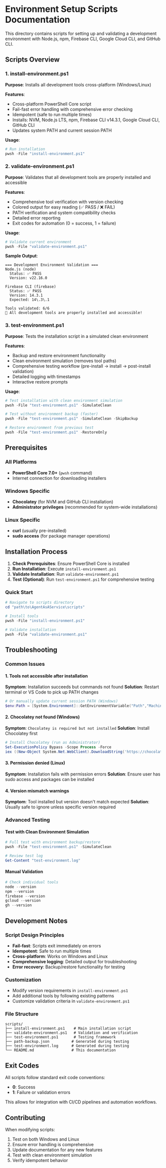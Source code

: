 # Environment Setup Scripts Documentation

This directory contains scripts for setting up and validating a development environment with Node.js, npm, Firebase CLI, Google Cloud CLI, and GitHub CLI.

## Scripts Overview

### 1. install-environment.ps1
**Purpose**: Installs all development tools cross-platform (Windows/Linux)

**Features**:
- Cross-platform PowerShell Core script
- Fail-fast error handling with comprehensive error checking
- Idempotent (safe to run multiple times)
- Installs: NVM, Node.js LTS, npm, Firebase CLI v14.3.1, Google Cloud CLI, GitHub CLI
- Updates system PATH and current session PATH

**Usage**:
```powershell
# Run installation
pwsh -File "install-environment.ps1"
```

### 2. validate-environment.ps1
**Purpose**: Validates that all development tools are properly installed and accessible

**Features**:
- Comprehensive tool verification with version checking
- Colored output for easy reading (✅ PASS / ❌ FAIL)
- PATH verification and system compatibility checks
- Detailed error reporting
- Exit codes for automation (0 = success, 1 = failure)

**Usage**:
```powershell
# Validate current environment
pwsh -File "validate-environment.ps1"
```

**Sample Output**:
```
=== Development Environment Validation ===
Node.js (node)
  Status: ✅ PASS
  Version: v22.16.0

Firebase CLI (firebase)
  Status: ✅ PASS
  Version: 14.3.1
  Expected: 14\.3\.1

Tools validated: 6/6
🎉 All development tools are properly installed and accessible!
```

### 3. test-environment.ps1
**Purpose**: Tests the installation script in a simulated clean environment

**Features**:
- Backup and restore environment functionality
- Clean environment simulation (removes tool paths)
- Comprehensive testing workflow (pre-install → install → post-install validation)
- Detailed logging with timestamps
- Interactive restore prompts

**Usage**:
```powershell
# Test installation with clean environment simulation
pwsh -File "test-environment.ps1" -SimulateClean

# Test without environment backup (faster)
pwsh -File "test-environment.ps1" -SimulateClean -SkipBackup

# Restore environment from previous test
pwsh -File "test-environment.ps1" -RestoreOnly
```

## Prerequisites

### All Platforms
- **PowerShell Core 7.0+** (`pwsh` command)
- Internet connection for downloading installers

### Windows Specific
- **Chocolatey** (for NVM and GitHub CLI installation)
- **Administrator privileges** (recommended for system-wide installations)

### Linux Specific
- **curl** (usually pre-installed)
- **sudo access** (for package manager operations)

## Installation Process

1. **Check Prerequisites**: Ensure PowerShell Core is installed
2. **Run Installation**: Execute `install-environment.ps1`
3. **Validate Installation**: Run `validate-environment.ps1`
4. **Test (Optional)**: Run `test-environment.ps1` for comprehensive testing

### Quick Start
```powershell
# Navigate to scripts directory
cd "path\to\AgentAsAService\scripts"

# Install tools
pwsh -File "install-environment.ps1"

# Validate installation
pwsh -File "validate-environment.ps1"
```

## Troubleshooting

### Common Issues

#### 1. Tools not accessible after installation
**Symptom**: Installation succeeds but commands not found
**Solution**: Restart terminal or VS Code to pick up PATH changes
```powershell
# Or manually update current session PATH (Windows)
$env:Path = [System.Environment]::GetEnvironmentVariable("Path","Machine") + ";" + [System.Environment]::GetEnvironmentVariable("Path","User")
```

#### 2. Chocolatey not found (Windows)
**Symptom**: `Chocolatey is required but not installed`
**Solution**: Install Chocolatey first
```powershell
# Install Chocolatey (run as Administrator)
Set-ExecutionPolicy Bypass -Scope Process -Force
iex ((New-Object System.Net.WebClient).DownloadString('https://chocolatey.org/install.ps1'))
```

#### 3. Permission denied (Linux)
**Symptom**: Installation fails with permission errors
**Solution**: Ensure user has sudo access and packages can be installed

#### 4. Version mismatch warnings
**Symptom**: Tool installed but version doesn't match expected
**Solution**: Usually safe to ignore unless specific version required

### Advanced Testing

#### Test with Clean Environment Simulation
```powershell
# Full test with environment backup/restore
pwsh -File "test-environment.ps1" -SimulateClean

# Review test log
Get-Content "test-environment.log"
```

#### Manual Validation
```powershell
# Check individual tools
node --version
npm --version
firebase --version
gcloud --version
gh --version
```

## Development Notes

### Script Design Principles
- **Fail-fast**: Scripts exit immediately on errors
- **Idempotent**: Safe to run multiple times
- **Cross-platform**: Works on Windows and Linux
- **Comprehensive logging**: Detailed output for troubleshooting
- **Error recovery**: Backup/restore functionality for testing

### Customization
- Modify version requirements in `install-environment.ps1`
- Add additional tools by following existing patterns
- Customize validation criteria in `validate-environment.ps1`

### File Structure
```
scripts/
├── install-environment.ps1    # Main installation script
├── validate-environment.ps1   # Validation and verification
├── test-environment.ps1       # Testing framework
├── path-backup.json          # Generated during testing
├── test-environment.log      # Generated during testing
└── README.md                 # This documentation
```

## Exit Codes

All scripts follow standard exit code conventions:
- **0**: Success
- **1**: Failure or validation errors

This allows for integration with CI/CD pipelines and automation workflows.

## Contributing

When modifying scripts:
1. Test on both Windows and Linux
2. Ensure error handling is comprehensive
3. Update documentation for any new features
4. Test with clean environment simulation
5. Verify idempotent behavior
